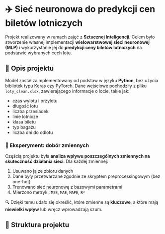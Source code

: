 # ✈️ Sieć neuronowa do predykcji cen biletów lotniczych

Projekt realizowany w ramach zajęć z **Sztucznej Inteligencji**. Celem było stworzenie własnej implementacji **wielowarstwowej sieci neuronowej (MLP)** i wykorzystanie jej do **predykcji ceny biletów lotniczych** na podstawie wybranych cech lotu.

## 🧠 Opis projektu

Model został zaimplementowany od podstaw w języku **Python**, bez użycia bibliotek typu Keras czy PyTorch. Dane wejściowe pochodziły z pliku `loty_clean.xlsx`, zawierającego informacje o locie, takie jak:

- czas wylotu i przylotu
- długość lotu
- liczba przesiadek
- linie lotnicze
- klasa biletu
- typ bagażu
- liczba dni do odlotu

### 🧪 Eksperyment: dobór zmiennych

Częścią projektu była **analiza wpływu poszczególnych zmiennych na skuteczność działania sieci**. Dla każdej zmiennej:

1. Usuwano ją ze zbioru danych
2. Dane były przetwarzane zgodnie ze skryptem preprocessingowym (bez one-hot)
3. Trenowano sieć neuronową z bazowymi parametrami
4. Mierzono metryki: `MSE`, `MAE`, `MAPE`, `R²`

🔍 Dzięki temu udało się określić, które zmienne są **kluczowe**, a które mają **niewielki wpływ** lub wręcz wprowadzają szum.

## 🧩 Struktura projektu


